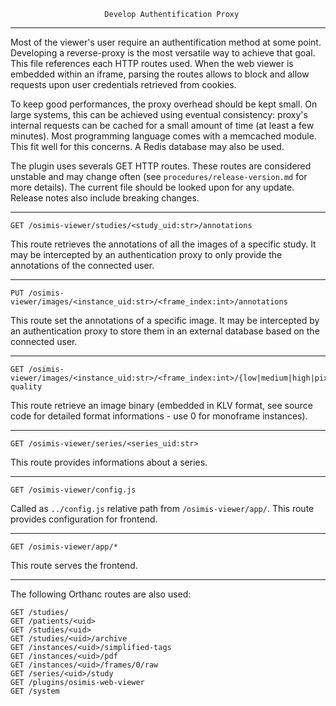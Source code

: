                          Develop Authentification Proxy
-------------------------------------------------------------------------------

Most of the viewer's user require an authentification method at some point.
Developing a reverse-proxy is the most versatile way to achieve that goal.
This file references each HTTP routes used. When the web viewer is embedded 
within an iframe, parsing the routes allows to block and allow requests upon
user credentials retrieved from cookies.

To keep good performances, the proxy overhead should be kept small. On large
systems, this can be achieved using eventual consistency: proxy's internal
requests can be cached for a small amount of time (at least a few minutes).
Most programming language comes with a memcached module. This fit well for
this concerns. A Redis database may also be used.

The plugin uses severals GET HTTP routes. These routes are considered unstable
and may change often (see `procedures/release-version.md` for more details).
The current file should be looked upon for any update. Release notes also 
include breaking changes.

----

```
GET /osimis-viewer/studies/<study_uid:str>/annotations
```

This route retrieves the annotations of all the images of a specific study. It may be intercepted by an authentication proxy to only provide the annotations of the connected user.

----

```
PUT /osimis-viewer/images/<instance_uid:str>/<frame_index:int>/annotations
```

This route set the annotations of a specific image. It may be intercepted by an authentication proxy to store them in an external database based on the connected user.

----

```
GET /osimis-viewer/images/<instance_uid:str>/<frame_index:int>/{low|medium|high|pixeldata}-quality
```

This route retrieve an image binary (embedded in KLV format, see source code
for detailed format informations - use 0 for monoframe instances).

----

```
GET /osimis-viewer/series/<series_uid:str>
```

This route provides informations about a series.

----

```
GET /osimis-viewer/config.js
```

Called as `../config.js` relative path from `/osimis-viewer/app/`.
This route provides configuration for frontend.

----

```
GET /osimis-viewer/app/*
```

This route serves the frontend.

----

The following Orthanc routes are also used:

```
GET /studies/
GET /patients/<uid>
GET /studies/<uid>
GET /studies/<uid>/archive
GET /instances/<uid>/simplified-tags
GET /instances/<uid>/pdf
GET /instances/<uid>/frames/0/raw
GET /series/<uid>/study
GET /plugins/osimis-web-viewer
GET /system
```

